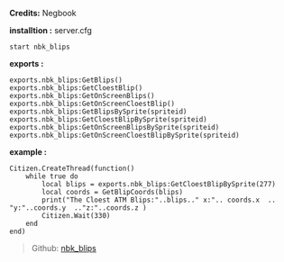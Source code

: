 **Credits:**
Negbook

**installtion :** 
server.cfg
```
start nbk_blips 
```

**exports :** 
```
exports.nbk_blips:GetBlips() 
exports.nbk_blips:GetCloestBlip()
exports.nbk_blips:GetOnScreenBlips()
exports.nbk_blips:GetOnScreenCloestBlip()
exports.nbk_blips:GetBlipsBySprite(spriteid)
exports.nbk_blips:GetCloestBlipBySprite(spriteid)
exports.nbk_blips:GetOnScreenBlipsBySprite(spriteid)
exports.nbk_blips:GetOnScreenCloestBlipBySprite(spriteid)
```

**example :** 
```
Citizen.CreateThread(function()
    while true do 
        local blips = exports.nbk_blips:GetCloestBlipBySprite(277)
        local coords = GetBlipCoords(blips) 
        print("The Cloest ATM Blips:"..blips.." x:".. coords.x  .. "y:"..coords.y  .."z:"..coords.z )
        Citizen.Wait(330)
    end 
end)
```

> Github: [nbk_blips](https://github.com/negbook/nbk_blips)